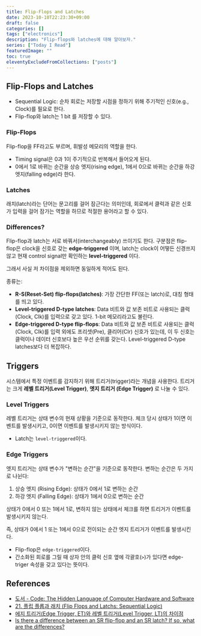 ```yaml
---
title: Flip-Flops and Latches
date: 2023-10-10T22:23:30+09:00
draft: false
categories: []
tags: ["electronics"]
description: "Flip-flops와 latches에 대해 알아보자."
series: ["Today I Read"]
featuredImage: ""
toc: true
eleventyExcludeFromCollections: ["posts"]
---
```


## Flip-Flops and Latches

- Sequential Logic: 순차 회로는 저장할 시점을 정하기 위해 주기적인 신호(e.g., Clock)를 필요로 한다.
- Flip-flop와 latch는 1 bit 를 저장할 수 있다.

### Flip-Flops

Flip-flop을 FF라고도 부르며, 휘발성 메모리의 역할을 한다.

- Timing signal은 0과 1이 주기적으로 반복해서 들어오게 된다.
- 0에서 1로 바뀌는 순간을 상승 엣지(rising edge), 1에서 0으로 바뀌는 순간을 하강 엣지(falling edge)라 한다.

### Latches

래치(latch)라는 단어는 문고리를 걸어 잠근다는 의미인데, 회로에서 클럭과 같은 신호가 입력을 걸어 잠가는 역할을 하므로 적절한 용어라고 할 수 있다.

### Differences?

Flip-flop과 latch는 서로 바꿔서(interchangeably) 쓰이기도 한다. 구분점은 flip-flop은 clock을 신호로 갖는 **edge-triggered** 이며, latch는 clock이 어떻든 신경쓰지 않고 현재 control signal만 확인하는 **level-triggered** 이다.

그래서 사실 저 차이점을 제외하면 동일하게 적어도 된다.

종류는:

- **R-S(Reset-Set) flip-flops(latches)**: 가장 간단한 FF(또는 latch)로, 대칭 형태를 띄고 있다.
- **Level-triggered D-type latches**: Data 비트와 값 보존 비트로 사용되는 클럭(Clock, Clk)를 입력으로 갖고 있다. 1-bit 메모리라고도 불린다.
- **Edge-triggered D-type flip-flops**: Data 비트와 값 보존 비트로 사용되는 클럭(Clock, Clk)를 입력 외에도 프리셋(Pre), 클리어(Clr) 신호가 있는데, 이 두 신호는 클럭이나 데이터 신호보다 높은 우선 순위를 갖는다. Level-triggered D-type latches보다 더 복잡하다.

## Triggers

시스템에서 특정 이벤트를 감지하기 위해 트리거(trigger)라는 개념을 사용한다.
트리거는 크게 **레벨 트리거(Level Trigger)**, **엣지 트리거 (Edge Trigger)** 로 나눌 수 있다.

### Level Triggers

레벨 트리거는 상태 변수의 현재 상황을 기준으로 동작한다.
체크 당시 상태가 1이면 이벤트를 발생시키고, 0이면 이벤트를 발생시키지 않는 방식이다.

- Latch는 `level-triggered`이다.

### Edge Triggers

엣지 트리거는 상태 변수가 "변하는 순간"을 기준으로 동작한다.
변하는 순간은 두 가지로 나뉜다:

1. 상승 엣지 (Rising Edge): 상태가 0에서 1로 변하는 순간
2. 하강 엣지 (Falling Edge): 상태가 1에서 0으로 변하는 순간

상태가 0에서 0 또는 1에서 1로, 변하지 않는 상태에서 체크를 하면 트리거가 이벤트를 발생시키지 않는다.

즉, 상태가 0에서 1 또는 1에서 0으로 전이되는 순간 엣지 트리거가 이벤트를 발생시킨다.

- Flip-flop은 `edge-triggered`이다.
- 간소화된 회로를 그릴 때 상자 안의 클럭 신호 옆에 각괄호(`>`)가 있다면 edge-triger 속성을 갖고 있다는 뜻이다.

## References

- [도서 - Code: The Hidden Language of Computer Hardware and Software](https://www.amazon.com/Code-Language-Computer-Hardware-Software/dp/0137909101)
- [21. 플립 플롭과 래치 (Flip Flops and Latchs: Sequential Logic)](https://skyil.tistory.com/82)
- [에지 트리거(Edge Trigger, ET)와 레벨 트리거(Level Trigger, LT)의 차이점](https://soft.plusblog.co.kr/55)
- [Is there a difference between an SR flip-flop and an SR latch? If so, what are the differences?](https://www.quora.com/Is-there-a-difference-between-an-SR-flip-flop-and-an-SR-latch-If-so-what-are-the-differences)
